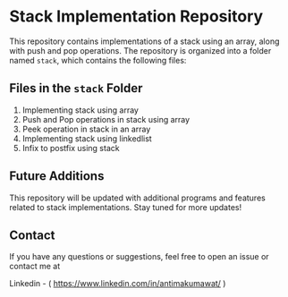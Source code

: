 # Stack Implementation Repository

This repository contains implementations of a stack using an array, along with push and pop operations. The repository is organized into a folder named `stack`, which contains the following files:

## Files in the `stack` Folder

1. Implementing stack using array 
2. Push and Pop operations in stack using array
3. Peek operation in stack in an array
4. Implementing stack using linkedlist
5. Infix to postfix using stack

## Future Additions

This repository will be updated with additional programs and features related to stack implementations. Stay tuned for more updates!


## Contact

If you have any questions or suggestions, feel free to open an issue or contact me at 

Linkedin -
( https://www.linkedin.com/in/antimakumawat/ )
